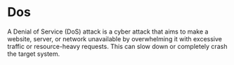 # Dos
A Denial of Service (DoS) attack is a cyber attack that aims to make a website, server, or network unavailable by overwhelming it with excessive traffic or resource-heavy requests. This can slow down or completely crash the target system.
